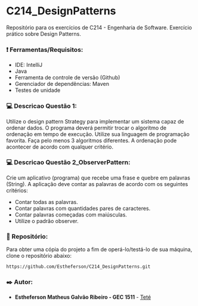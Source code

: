 # C214_DesignPatterns
Repositório para os exercícios de C214 - Engenharia de Software. Exercício prático sobre Design Patterns.

### ❗ Ferramentas/Requisitos: 
- IDE: IntelliJ
- Java
- Ferramenta de controle de versão (Github)
- Gerenciador de dependências: Maven
- Testes de unidade

### :computer: Descricao Questão 1:
Utilize o design pattern Strategy para implementar um sistema capaz
de ordenar dados. O programa deverá permitir trocar o algoritmo de ordenação em
tempo de execução. Utilize sua linguagem de programação favorita. Faça pelo menos
3 algoritmos diferentes. A ordenação pode acontecer de acordo com qualquer critério.

### :computer: Descricao Questão 2_ObserverPattern:
Crie um aplicativo (programa) que recebe uma frase e quebre em palavras (String). A aplicação deve contar as palavras de acordo com os seguintes critérios:
  - Contar todas as palavras.
  - Contar palavras com quantidades pares de caracteres.
  - Contar palavras começadas com maiúsculas.
  - Utilize o padrão observer.</p>

### 🚀 Repositório:
Para obter uma cópia do projeto a fim de operá-lo/testá-lo de sua máquina, clone o repositório abaixo:
```
https://github.com/Estheferson/C214_DesignPatterns.git
```

### ✒️ Autor:
* **Estheferson Matheus Galvão Ribeiro - GEC 1511** - [Teté](https://github.com/Estheferson)

